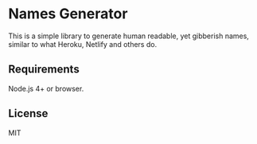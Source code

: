 # Names Generator

This is a simple library to generate human readable, yet gibberish names, similar to what Heroku, Netlify and others do.

## Requirements

Node.js 4+ or browser.

## License

MIT